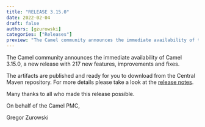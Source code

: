 ```yaml
---
title: "RELEASE 3.15.0"
date: 2022-02-04
draft: false
authors: [gzurowski]
categories: ["Releases"]
preview: "The Camel community announces the immediate availability of the new Camel 3.15.0 LTS release"
---
```



The Camel community announces the immediate availability of Camel 3.15.0, a new release with 217 new features, improvements and fixes.

The artifacts are published and ready for you to download from the Central Maven repository. For more details please take a look at the [release notes](/releases/release-3.15.0/).

Many thanks to all who made this release possible.

On behalf of the Camel PMC,

Gregor Zurowski
